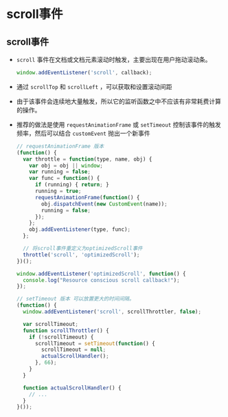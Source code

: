 # scroll事件

## scroll事件

  - `scroll` 事件在文档或文档元素滚动时触发，主要出现在用户拖动滚动条。

    ```javascript
    window.addEventListener('scroll', callback);
    ```

  - 通过 `scrollTop` 和 `scrollLeft` ，可以获取和设置滚动间距

  - 由于该事件会连续地大量触发，所以它的监听函数之中不应该有非常耗费计算的操作。

  - 推荐的做法是使用 `requestAnimationFrame` 或 `setTimeout` 控制该事件的触发频率，然后可以结合 `customEvent` 抛出一个新事件

    ```javascript
    // requestAnimationFrame 版本
    (function() {
      var throttle = function(type, name, obj) {
        var obj = obj || window;
        var running = false;
        var func = function() {
          if (running) { return; }
          running = true;
          requestAnimationFrame(function() {
            obj.dispatchEvent(new CustomEvent(name));
            running = false;
          });
        };
        obj.addEventListener(type, func);
      };

      // 将scroll事件重定义为optimizedScroll事件
      throttle('scroll', 'optimizedScroll');
    })();

    window.addEventListener('optimizedScroll', function() {
      console.log("Resource conscious scroll callback!");
    });
    ```

    ```javascript
    // setTimeout 版本 可以放置更大的时间间隔。
    (function() {
      window.addEventListener('scroll', scrollThrottler, false);

      var scrollTimeout;
      function scrollThrottler() {
        if (!scrollTimeout) {
          scrollTimeout = setTimeout(function() {
            scrollTimeout = null;
            actualScrollHandler();
          }, 66);
        }
      }

      function actualScrollHandler() {
        // ...
      }
    }());
    ```
